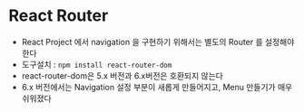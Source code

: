 # React Router

- React Project 에서 navigation 을 구현하기 위해서는 별도의 Router 를 설정해야 한다
- 도구설치 : `npm install react-router-dom`
- react-router-dom은 5.x 버전과 6.x버전은 호환되지 않는다
- 6.x 버전에서는 Navigation 설정 부분이 새롭게 만들어지고, Menu 만들기가 매우 쉬워졌다
